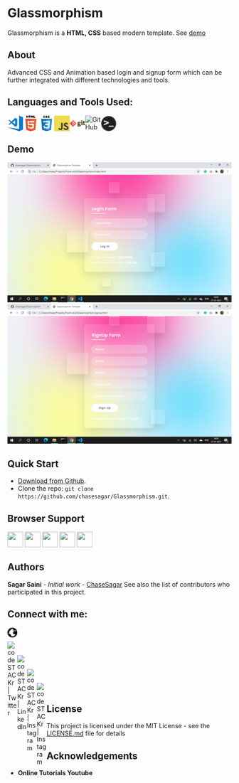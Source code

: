 
# Glassmorphism
Glassmorphism is a **HTML, CSS** based modern template. See [demo](#demo)

## About

Advanced CSS and Animation based login and signup form which can be further integrated with different technologies and tools.

## Languages and Tools Used:

<img align="left" alt="Visual Studio Code" width="35px"   src="https://raw.githubusercontent.com/github/explore/80688e429a7d4ef2fca1e82350fe8e3517d3494d/topics/visual-studio-code/visual-studio-code.png" />

<img align="left" alt="HTML5" width="35px" src="https://raw.githubusercontent.com/github/explore/80688e429a7d4ef2fca1e82350fe8e3517d3494d/topics/html/html.png" />

<img align="left" alt="CSS3" width="35px" src="https://raw.githubusercontent.com/github/explore/80688e429a7d4ef2fca1e82350fe8e3517d3494d/topics/css/css.png" />

<img align="left" alt="JavaScript" width="35px" src="https://raw.githubusercontent.com/github/explore/80688e429a7d4ef2fca1e82350fe8e3517d3494d/topics/javascript/javascript.png" />


<img align="left" alt="Git" width="35px" src="https://raw.githubusercontent.com/github/explore/80688e429a7d4ef2fca1e82350fe8e3517d3494d/topics/git/git.png" />

<img align="left" alt="GitHub" width="35px" src="https://www.flaticon.com/svg/static/icons/svg/25/25231.svg" />

<img align="left" alt="Terminal" width="35px" src="https://raw.githubusercontent.com/github/explore/80688e429a7d4ef2fca1e82350fe8e3517d3494d/topics/terminal/terminal.png" />

<br />
<br />

## Demo

![Product Image](https://github.com/chasesagar/Glassmorphism/blob/master/demo-1.png)
![Product Image](https://github.com/chasesagar/Glassmorphism/blob/master/demo-2.png)

## Quick Start

- [Download from Github](https://github.com/chasesagar/Glassmorphism/archive/master.zip).
- Clone the repo: `git clone https://github.com/chasesagar/Glassmorphism.git`.




## Browser Support

<img src="https://github.com/creativetimofficial/public-assets/blob/master/logos/chrome-logo.png?raw=true" width="35" height="35"> <img src="https://raw.githubusercontent.com/creativetimofficial/public-assets/master/logos/firefox-logo.png" width="35" height="35"> <img src="https://raw.githubusercontent.com/creativetimofficial/public-assets/master/logos/edge-logo.png" width="35" height="35"> <img src="https://raw.githubusercontent.com/creativetimofficial/public-assets/master/logos/safari-logo.png" width="35" height="35"> <img src="https://raw.githubusercontent.com/creativetimofficial/public-assets/master/logos/opera-logo.png" width="35" height="35">

## Authors
**Sagar Saini** - *Initial work* - [ChaseSagar](http://chasesagar.me/me)
See also the list of contributors who participated in this project.

## Connect with me:

[<img align="left" alt="codeSTACKr.com" width="22px" src="https://raw.githubusercontent.com/iconic/open-iconic/master/svg/globe.svg" />](http://chasesagar.me/me)

<p>&nbsp;</p>

[<img align="left" alt="codeSTACKr | Twitter" width="22px" src="https://cdn.jsdelivr.net/npm/simple-icons@v3/icons/twitter.svg" />](https://twitter.com/sagar__saini)

<p>&nbsp;</p>

[<img align="left" alt="codeSTACKr | LinkedIn" width="22px" src="https://cdn.jsdelivr.net/npm/simple-icons@v3/icons/linkedin.svg" />](https://www.linkedin.com/in/chasesagar/)

<p>&nbsp;</p>

[<img align="left" alt="codeSTACKr | Instagram" width="22px" src="https://cdn.jsdelivr.net/npm/simple-icons@v3/icons/instagram.svg" />](https://www.instagram.com/sagar__saini)

<p>&nbsp;</p>

[<img align="left" alt="codeSTACKr | Instagram" width="22px" src="https://cdn.jsdelivr.net/npm/simple-icons@v3/icons/facebook.svg" />](https://www.facebook.com/Chasesagar)

<br />


## License

This project is licensed under the MIT License - see the [LICENSE.md](https://github.com/chasesagar/voting-application/blob/master/LICENSE) file for details

## Acknowledgements

* **Online Tutorials Youtube**

